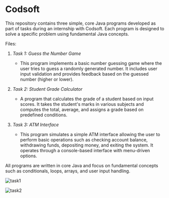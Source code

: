# Codsoft

This repository contains three simple, core Java programs developed as part of tasks during an internship with Codsoft. Each program is designed to solve a specific problem using fundamental Java concepts.

Files:

1. *Task 1: Guess the Number Game*
   - This program implements a basic number guessing game where the user tries to guess a randomly generated number. It includes user input validation and provides feedback based on the guessed number (higher or lower).

2. *Task 2: Student Grade Calculator*
   - A program that calculates the grade of a student based on input scores. It takes the student's marks in various subjects and computes the total, average, and assigns a grade based on predefined conditions.

3. *Task 3: ATM Interface*
   - This program simulates a simple ATM interface allowing the user to perform basic operations such as checking account balance, withdrawing funds, depositing money, and exiting the system. It operates through a console-based interface with menu-driven options.

All programs are written in core Java and focus on fundamental concepts such as conditionals, loops, arrays, and user input handling.

![task1](https://github.com/user-attachments/assets/53f19cd7-67ed-48c9-b06f-1d17b8696cb2)

![task2](https://github.com/user-attachments/assets/d920b118-6f9f-49dd-8c02-2cb2e589abb6)
